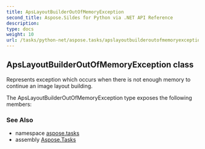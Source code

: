 ```yaml
---
title: ApsLayoutBuilderOutOfMemoryException
second_title: Aspose.Sildes for Python via .NET API Reference
description: 
type: docs
weight: 10
url: /tasks/python-net/aspose.tasks/apslayoutbuilderoutofmemoryexception/
---
```


## ApsLayoutBuilderOutOfMemoryException class

Represents exception which occurs when there is not enough memory to continue an image layout building.

The ApsLayoutBuilderOutOfMemoryException type exposes the following members:

### See Also

* namespace [aspose.tasks](/tasks/python-net/aspose.tasks/)
* assembly [Aspose.Tasks](/tasks/python-net/)

